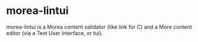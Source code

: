 # morea-lintui

morea-lintui is a Morea content validator (like link for C) and a More content editor (via a Text User Interface, or tui).
